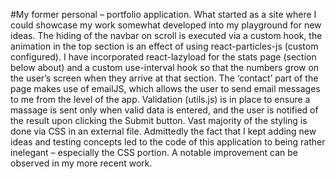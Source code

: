 #My former personal – portfolio application. What started as a site where I could showcase my work somewhat developed into my playground for new ideas. The hiding of the navbar on scroll is executed via a custom hook, the animation in the top section is an effect of using react-particles-js (custom configured). I have incorporated react-lazyload for the stats page (section below about) and a custom use-interval hook so that the numbers grow on the user’s screen when they arrive at that section. The ‘contact’ part of the page makes use of emailJS, which allows the user to send email messages to me from the level of the app. Validation (utils.js) is in place to ensure a massage is sent only when valid data is entered, and the user is notified of the result upon clicking the Submit button. Vast majority of the styling is done via CSS in an external file. Admittedly the fact that I kept adding new ideas and testing concepts led to the code of this application to being rather inelegant – especially the CSS portion. A notable improvement can be observed in my more recent work.
